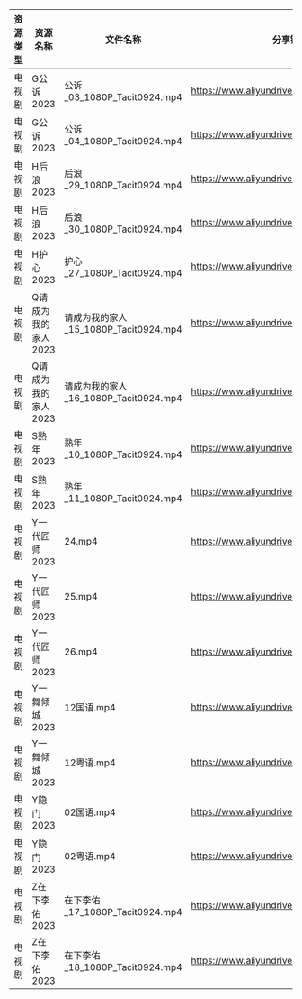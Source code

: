 | 资源类型 | 资源名称         | 文件名称                           | 分享链接                                      | 更新时间       |
| ---- | ------------ | ------------------------------ | ----------------------------------------- | ---------- |
| 电视剧  | G公诉2023      | 公诉_03_1080P_Tacit0924.mp4      | https://www.aliyundrive.com/s/SKq7GkiMEWX | 2023-05-31 |
| 电视剧  | G公诉2023      | 公诉_04_1080P_Tacit0924.mp4      | https://www.aliyundrive.com/s/SKq7GkiMEWX | 2023-05-31 |
| 电视剧  | H后浪2023      | 后浪_29_1080P_Tacit0924.mp4      | https://www.aliyundrive.com/s/Ez3GKYEjsy9 | 2023-05-31 |
| 电视剧  | H后浪2023      | 后浪_30_1080P_Tacit0924.mp4      | https://www.aliyundrive.com/s/Ez3GKYEjsy9 | 2023-05-31 |
| 电视剧  | H护心2023      | 护心_27_1080P_Tacit0924.mp4      | https://www.aliyundrive.com/s/9HkxgS4UCNB | 2023-05-31 |
| 电视剧  | Q请成为我的家人2023 | 请成为我的家人_15_1080P_Tacit0924.mp4 | https://www.aliyundrive.com/s/LVhk36Kw3hq | 2023-05-31 |
| 电视剧  | Q请成为我的家人2023 | 请成为我的家人_16_1080P_Tacit0924.mp4 | https://www.aliyundrive.com/s/LVhk36Kw3hq | 2023-05-31 |
| 电视剧  | S熟年2023      | 熟年_10_1080P_Tacit0924.mp4      | https://www.aliyundrive.com/s/izBC7e3hvcb | 2023-05-31 |
| 电视剧  | S熟年2023      | 熟年_11_1080P_Tacit0924.mp4      | https://www.aliyundrive.com/s/izBC7e3hvcb | 2023-05-31 |
| 电视剧  | Y一代匠师2023    | 24.mp4                         | https://www.aliyundrive.com/s/CPda8kkU7Vh | 2023-05-31 |
| 电视剧  | Y一代匠师2023    | 25.mp4                         | https://www.aliyundrive.com/s/CPda8kkU7Vh | 2023-05-31 |
| 电视剧  | Y一代匠师2023    | 26.mp4                         | https://www.aliyundrive.com/s/CPda8kkU7Vh | 2023-05-31 |
| 电视剧  | Y一舞倾城2023    | 12国语.mp4                       | https://www.aliyundrive.com/s/rJHcZFVa1Tf | 2023-05-31 |
| 电视剧  | Y一舞倾城2023    | 12粤语.mp4                       | https://www.aliyundrive.com/s/rJHcZFVa1Tf | 2023-05-31 |
| 电视剧  | Y隐门2023      | 02国语.mp4                       | https://www.aliyundrive.com/s/3hQ1KUe4HeE | 2023-05-31 |
| 电视剧  | Y隐门2023      | 02粤语.mp4                       | https://www.aliyundrive.com/s/3hQ1KUe4HeE | 2023-05-31 |
| 电视剧  | Z在下李佑2023    | 在下李佑_17_1080P_Tacit0924.mp4    | https://www.aliyundrive.com/s/XDyqjGPExFg | 2023-05-31 |
| 电视剧  | Z在下李佑2023    | 在下李佑_18_1080P_Tacit0924.mp4    | https://www.aliyundrive.com/s/XDyqjGPExFg | 2023-05-31 |
